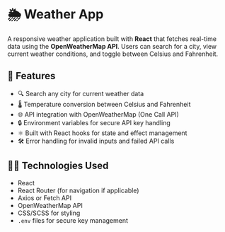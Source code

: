 # 🌦️ Weather App

A responsive weather application built with **React** that fetches real-time data using the **OpenWeatherMap API**. Users can search for a city, view current weather conditions, and toggle between Celsius and Fahrenheit.

## 🚀 Features

- 🔍 Search any city for current weather data
- 🌡️ Temperature conversion between Celsius and Fahrenheit
- 🌐 API integration with OpenWeatherMap (One Call API)
- 🔒 Environment variables for secure API key handling
- ⚛️ Built with React hooks for state and effect management
- 🛠️ Error handling for invalid inputs and failed API calls

## 🧑‍💻 Technologies Used

- React
- React Router (for navigation if applicable)
- Axios or Fetch API
- OpenWeatherMap API
- CSS/SCSS for styling
- `.env` files for secure key management

